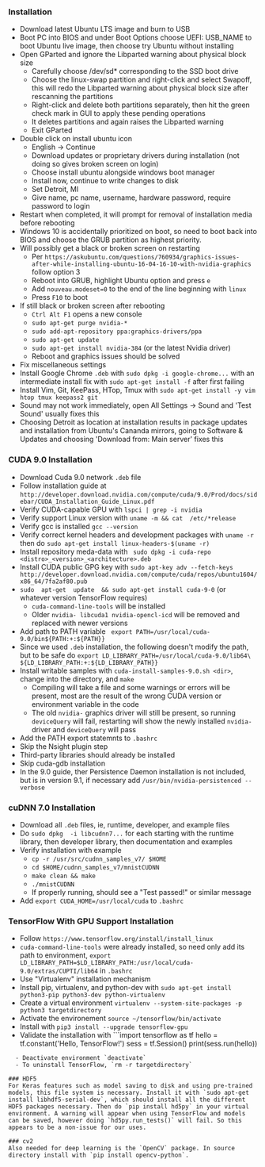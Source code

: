 ### Installation 

  - Download latest Ubuntu LTS image and burn to USB
  - Boot PC into BIOS and under Boot Options choose UEFI: USB_NAME to boot Ubuntu live image, then choose try Ubuntu without installing
  - Open GParted and ignore the Libparted warning about physical block size 
    - Carefully choose /dev/sd* corresponding to the SSD boot drive
    - Choose the linux-swap partition and right-click and select Swapoff, this will redo the Libparted warning about physical block size after rescanning the partitions
    - Right-click and delete both partitions separately, then hit the green check mark in GUI to apply these pending operations
    - It deletes partitions and again raises the Libparted warning
    - Exit GParted
  - Double click on install ubuntu icon
    - English -> Continue
    - Download updates or proprietary drivers during installation (not doing so gives broken screen on login)
    - Choose install ubuntu alongside windows boot manager
    - Install now, continue to write changes to disk
    - Set Detroit, MI
    - Give name, pc name, username, hardware password, require password to login
  - Restart when completed, it will prompt for removal of installation media before rebooting
  - Windows 10 is accidentally prioritized on boot, so need to boot back into BIOS and choose the GRUB partition as highest priority.
  - Will possibly get a black or broken screen on restarting
    - Per `https://askubuntu.com/questions/760934/graphics-issues-after-while-installing-ubuntu-16-04-16-10-with-nvidia-graphics` follow option 3
    - Reboot into GRUB, highlight Ubuntu option and press `e`
    - Add `nouveau.modeset=0` to the end of the line beginning with `linux` 
    - Press `F10` to boot
  - If still black or broken screen after rebooting
    - `Ctrl Alt F1` opens a new console
    - `sudo apt-get purge nvidia-*`
    - `sudo add-apt-repository ppa:graphics-drivers/ppa`
    - `sudo apt-get update`
    - `sudo apt-get install nvidia-384` (or the latest Nvidia driver)
    - Reboot and graphics issues should be solved
  - Fix miscellaneous settings
  - Install Google Chrome `.deb` with `sudo dpkg -i google-chrome...` with an intermediate install fix with `sudo apt-get install -f` after first failing
  - Install Vim, Git, KeePass, HTop, Tmux with `sudo apt-get install -y vim htop tmux keepass2 git`
  - Sound may not work immediately, open All Settings -> Sound and 'Test Sound' usually fixes this
  - Choosing Detroit as location at installation results in package updates and installation from Ubuntu's Cananda mirrors, going to Software & Updates and choosing 'Download from: Main server' fixes this

### CUDA 9.0 Installation 
  - Download Cuda 9.0 network `.deb` file
  - Follow installation guide at `http://developer.download.nvidia.com/compute/cuda/9.0/Prod/docs/sidebar/CUDA_Installation_Guide_Linux.pdf`
  - Verify CUDA-capable GPU with `lspci | grep -i nvidia`
  - Verify support Linux version with `uname -m && cat  /etc/*release`
  - Verify gcc is installed `gcc --version`
  - Verify correct kernel headers and development packages with `uname -r` then do `sudo apt-get install linux-headers-$(uname -r)`
  - Install repository meda-data with ` sudo dpkg -i cuda-repo <distro>_<version>_<architecture>.deb`
  - Install CUDA public GPG key with `sudo apt-key adv --fetch-keys
http://developer.download.nvidia.com/compute/cuda/repos/ubuntu1604/x86_64/7fa2af80.pub`
  - `sudo  apt-get  update  && sudo apt-get install cuda-9-0` (or whatever version TensorFlow requires)
    - `cuda-command-line-tools` will be installed
    - Older `nvidia- libcuda1 nvidia-opencl-icd` will be removed and replaced with newer versions
  - Add path to PATH variable ` export PATH=/usr/local/cuda-9.0/bin${PATH:+:${PATH}}`
  - Since we used `.deb` installation, the following doesn't modify the path, but to be safe do `export LD_LIBRARY_PATH=/usr/local/cuda-9.0/lib64\
 ${LD_LIBRARY_PATH:+:${LD_LIBRARY_PATH}}`
  - Install writable samples  with `cuda-install-samples-9.0.sh <dir>`, change into the directory, and `make`
      - Compiling will take a file and some warnings or errors will be present, most are the result of the wrong CUDA version or environment variable in the code
      - The old `nvidia-` graphics driver will still be present, so running `deviceQuery` will fail, restarting will show the newly installed `nvidia-` driver and `deviceQuery` will pass
  - Add the PATH export statemnts to `.bashrc`
  - Skip the Nsight plugin step
  - Third-party libraries should already be installed
  - Skip cuda-gdb installation
  - In the 9.0 guide, ther Persistence Daemon installation is not included, but is in version 9.1, if necessary add `/usr/bin/nvidia-persistenced --verbose`

### cuDNN 7.0 Installation 
  - Download all `.deb` files, ie, runtime, developer, and example files
  - Do `sudo dpkg  -i libcudnn7...` for each starting with the runtime library, then developer library, then documentation and examples
  - Verify installation with example
    - `cp -r /usr/src/cudnn_samples_v7/ $HOME`
    - `cd $HOME/cudnn_samples_v7/mnistCUDNN`
    - `make clean && make`
    - `./mnistCUDNN`
    - If properly running, should see a "Test passed!" or similar message
  - Add `export CUDA_HOME=/usr/local/cuda` to `.bashrc`

### TensorFlow With GPU Support Installation 
  - Follow `https://www.tensorflow.org/install/install_linux`
  - `cuda-command-line-tools` were already installed, so need only add its path to environment, `export LD_LIBRARY_PATH=$LD_LIBRARY_PATH:/usr/local/cuda-9.0/extras/CUPTI/lib64` in `.bashrc`
  - Use "Virtualenv" installation mechanism
  - Install pip, virtualenv, and python-dev with `sudo apt-get install python3-pip python3-dev python-virtualenv`
  - Create a virtual environment  `virtualenv --system-site-packages -p python3 targetdirectory`
  - Activate the environement `source ~/tensorflow/bin/activate`
  - Install with `pip3 install --upgrade tensorflow-gpu`
  - Validate the installation with ```import tensorflow as tf
hello = tf.constant('Hello, TensorFlow!')
sess = tf.Session()
print(sess.run(hello))
```
  - Deactivate environment `deactivate`
  - To uninstall TensorFlow, `rm -r targetdirectory`

### HDF5 
For Keras features such as model saving to disk and using pre-trained models, this file system is necessary. Install it with `sudo apt-get install libhdf5-serial-dev`, which should install all the different HDF5 packages necessary. Then do `pip install hd5py` in your virtual environment. A warning will appear when using TensorFlow and models can be saved, however doing `hd5py.run_tests()` will fail. So this appears to be a non-issue for our uses.

### cv2 
Also needed for deep learning is the `OpenCV` package. In source directory install with `pip install opencv-python`.
